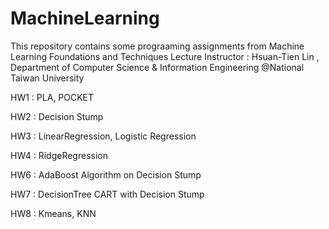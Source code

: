 # MachineLearning
This repository contains some prograaming assignments from Machine Learning Foundations and Techniques
Lecture Instructor : Hsuan-Tien Lin , Department of Computer Science & Information Engineering @National Taiwan University

HW1 : PLA, POCKET

HW2 : Decision Stump

HW3 : LinearRegression, Logistic Regression

HW4 : RidgeRegression

HW6 : AdaBoost Algorithm on Decision Stump

HW7 : DecisionTree CART with Decision Stump

HW8 : Kmeans, KNN
